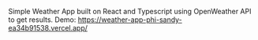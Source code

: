 Simple Weather App built on React and Typescript using OpenWeather API to get results.
Demo: https://weather-app-phi-sandy-ea34b91538.vercel.app/
